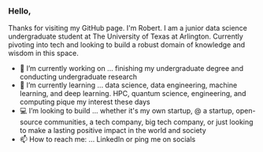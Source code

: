 ### Hello,

Thanks for visiting my GitHub page. I'm Robert. I am a junior data science undergraduate student at The University of Texas at Arlington. Currently pivoting into tech and looking to build a robust domain of knowledge and wisdom in this space.

- 🔭 I’m currently working on ... finishing my undergraduate degree and conducting undergraduate research
- 🌱 I’m currently learning ... data science, data engineering, machine learning, and deep learning. HPC, quantum science, engineering, and computing pique my interest these days
- 💻 I’m looking to build ... whether it's my own startup, @ a startup, open-source communities, a tech company, big tech company, or just looking to make a lasting positive impact in the world and society
- 📫 How to reach me: ... LinkedIn or ping me on socials
